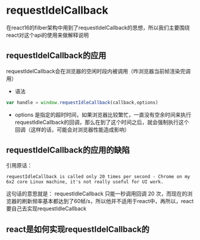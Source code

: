 # requestIdelCallback
在react16的filber架构中用到了requestIdelCallback的思想，所以我们主要围绕react对这个api的使用来做解释说明

##  requestIdelCallback的应用
requestIdelCallback会在浏览器的空闲时段内被调用（咋浏览器当前帧渲染完调用）
- 语法
```ts
var handle = window.requestIdleCallback(callback,options)
```
  - options 是指定的超时时间，如果浏览器比较繁忙，一直没有空余时间来执行requestIdleCallback的回调，那么在到了这个时间之后，就会强制执行这个回调（这样的话，可能会对浏览器性能造成影响）

## requestIdelCallback的应用的缺陷
引用原话：
```text
requestIdleCallback is called only 20 times per second - Chrome on my 6x2 core Linux machine, it's not really useful for UI work.
```
这句话的意思就是：
 requestIdleCallback 只能一秒调用回调 20 次，而现在的浏览器的刷新频率基本都达到了60帧/s，所以他并不适用于react中，再所以，react要自己去实现requestIdleCallback

## react是如何实现requestIdelCallback的
